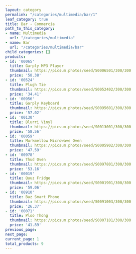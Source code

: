 ```yaml
---
layout: category
permalink: "/categories/multimedia/bar/1"
leaf_category: true
title: Bar - Commercia
path_to_this_category:
- name: Multimedia
  url: "/categories/multimedia"
- name: Bar
  url: "/categories/multimedia/bar"
child_categories: []
products:
- id: '00065'
  title: Garply MP3 Player
  thumbnail: https://picsum.photos/seed/S0006501/300/300
  price: '58.38'
- id: '00524'
  title: Plugh Tie
  thumbnail: https://picsum.photos/seed/S0052402/300/300
  price: '34.41'
- id: '00956'
  title: Garply Keyboard
  thumbnail: https://picsum.photos/seed/S0095601/300/300
  price: '57.02'
- id: '00130'
  title: Blurri Vinyl
  thumbnail: https://picsum.photos/seed/S0013001/300/300
  price: '58.56'
- id: '00059'
  title: Murkmellow Microwave Oven
  thumbnail: https://picsum.photos/seed/S0005902/300/300
  price: '47.59'
- id: '00978'
  title: Thud Oven
  thumbnail: https://picsum.photos/seed/S0097801/300/300
  price: '53.16'
- id: '00019'
  title: Quuz Fridge
  thumbnail: https://picsum.photos/seed/S0001901/300/300
  price: '59.06'
- id: '00910'
  title: Baz Smart Phone
  thumbnail: https://picsum.photos/seed/S0091003/300/300
  price: '26.37'
- id: '00071'
  title: Ploo Thong
  thumbnail: https://picsum.photos/seed/S0007101/300/300
  price: '41.89'
previous_page: 
next_page: 
current_page: 1
total_products: 9
---
```

